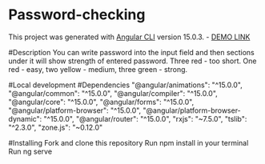 # Password-checking

This project was generated with [Angular CLI](https://github.com/angular/angular-cli) version 15.0.3. - [DEMO LINK](https://artem-musii.github.io/password-checking/)

#Description
You can write password into the input field and then sections under it will show strength of entered password.
Three red - too short. One red - easy, two yellow - medium, three green - strong.

#Local development
  #Dependencies
    "@angular/animations": "^15.0.0",
    "@angular/common": "^15.0.0",
    "@angular/compiler": "^15.0.0",
    "@angular/core": "^15.0.0",
    "@angular/forms": "^15.0.0",
    "@angular/platform-browser": "^15.0.0",
    "@angular/platform-browser-dynamic": "^15.0.0",
    "@angular/router": "^15.0.0",
    "rxjs": "~7.5.0",
    "tslib": "^2.3.0",
    "zone.js": "~0.12.0"
    
  #Installing
    Fork and clone this repository
    Run npm install in your terminal
    Run ng serve
